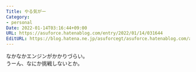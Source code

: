 ```yaml
---
Title: やる気がー
Category:
- personal
Date: 2022-01-14T03:16:44+09:00
URL: https://asuforce.hatenablog.com/entry/2022/01/14/031644
EditURL: https://blog.hatena.ne.jp/asuforcegt/asuforce.hatenablog.com/atom/entry/13574176438052501131
---
```


なかなかエンジンがかかりづらい。  
うーん、なにか挑戦しないとか。
